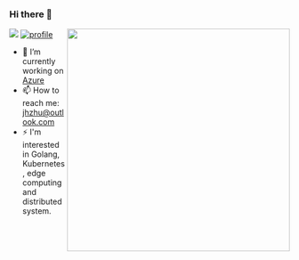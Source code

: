 ### Hi there 👋

<!--
**jinghzhu/jinghzhu** is a ✨ _special_ ✨ repository because its `README.md` (this file) appears on your GitHub profile.

Here are some ideas to get you started:

- 🔭 I’m currently working on ...
- 🌱 I’m currently learning ...
- 👯 I’m looking to collaborate on ...
- 🤔 I’m looking for help with ...
- 💬 Ask me about ...
- 📫 How to reach me: ...
- 😄 Pronouns: ...
- ⚡ Fun fact: ...
-->

<img align="right" src="https://github-readme-stats.vercel.app/api?username=jinghzhu&show_icons=true&icon_color=000000&text_color=000000&bg_color=ffffff&hide_title=false&title_color=000000" width="400" />

<p align="left">
	<a href="https://www.linkedin.com/in/jhzhu1/"><img src="https://img.shields.io/badge/-Jinghua_Zhu-blue?style=flat-square&logo=Linkedin&logoColor=white&link=https://www.linkedin.com/in/jhzhu1/"></a>
	<a href="https://komarev.com/ghpvc/?username=jinghzhu"><img src="https://komarev.com/ghpvc/?username=jinghzhu" alt="profile"></a>
</p>

- 🔭 I’m currently working on [Azure](https://azure.com)
- 📫 How to reach me: jhzhu@outlook.com
- ⚡ I'm interested in Golang, Kubernetes, edge computing and distributed system.
